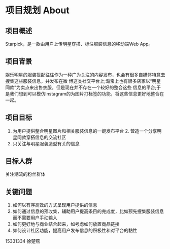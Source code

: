 # 项目规划 About

## 项目概述 
Starpick，是一款由用户上传明星穿搭、标注服装信息的移动端Web App。
 
## 项目背景
娱乐明星的服装搭配往往作为一种广为关注的内容发布，也会有很多自媒体特意去搜集这些服装信息，并发布在微 博这类社交平台上;淘宝上也有很多店家以“明星同款”为卖点来出售衣服。但是现在并不存在一个较好的整合这些 信息的平台;于是我们想到可以模仿Instagram的为图片打标签的功能，将这些信息更好地整合在一起。

## 项目目标
1. 为用户提供整合明星图片和相关服装信息的一键发布平台 2. 营造一个分享明星同款穿搭信息的交流社区
3. 只关注与明星服装造型有关的信息

## 目标人群 
关注潮流的粉丝群体 

## 关键问题
1. 如何以有序高效的方式呈现用户提供的信息
2. 如何通过信息的预收集，辅助用户提高条目的完成度，比如预先搜集服装信息而不需要用户手动输入 
3. 如何更好地与商业结合起来，如考虑如何放置商品链接
4. 如何设计社区功能，提高用户发布信息的积极性和对平台的黏性

15331334  徐楚燕
